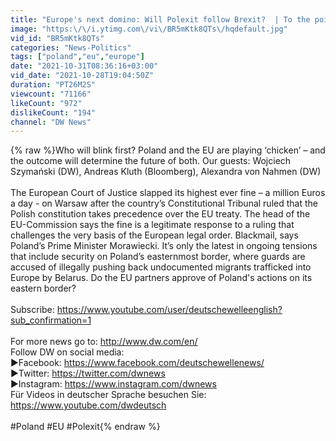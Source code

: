 ```yaml
---
title: "Europe's next domino: Will Polexit follow Brexit?  | To the point"
image: "https:\/\/i.ytimg.com\/vi\/BR5mKtk8QTs\/hqdefault.jpg"
vid_id: "BR5mKtk8QTs"
categories: "News-Politics"
tags: ["poland","eu","europe"]
date: "2021-10-31T08:36:16+03:00"
vid_date: "2021-10-28T19:04:50Z"
duration: "PT26M2S"
viewcount: "71166"
likeCount: "972"
dislikeCount: "194"
channel: "DW News"
---
```

{% raw %}Who will blink first? Poland and the EU are playing ‘chicken’ – and the outcome will determine the future of both. Our guests: Wojciech Szymański (DW), Andreas Kluth (Bloomberg), Alexandra von Nahmen (DW) <br /><br />The European Court of Justice slapped its highest ever fine – a million Euros a day - on Warsaw after the country’s Constitutional Tribunal ruled that the Polish constitution takes precedence over the EU treaty. The head of the EU-Commission says the fine is a legitimate response to a ruling that challenges the very basis of the European legal order. Blackmail, says Poland’s Prime Minister Morawiecki. It’s only the latest in ongoing tensions that include security on Poland’s easternmost border, where guards are accused of illegally pushing back undocumented migrants trafficked into Europe by Belarus. Do the EU partners approve of Poland's actions on its eastern border? <br /><br />Subscribe: <a rel="nofollow" target="blank" href="https://www.youtube.com/user/deutschewelleenglish?sub_confirmation=1">https://www.youtube.com/user/deutschewelleenglish?sub_confirmation=1</a><br /><br />For more news go to: <a rel="nofollow" target="blank" href="http://www.dw.com/en/">http://www.dw.com/en/</a><br />Follow DW on social media:<br />►Facebook: <a rel="nofollow" target="blank" href="https://www.facebook.com/deutschewellenews/">https://www.facebook.com/deutschewellenews/</a><br />►Twitter: <a rel="nofollow" target="blank" href="https://twitter.com/dwnews">https://twitter.com/dwnews</a><br />►Instagram: <a rel="nofollow" target="blank" href="https://www.instagram.com/dwnews">https://www.instagram.com/dwnews</a><br />Für Videos in deutscher Sprache besuchen Sie: <a rel="nofollow" target="blank" href="https://www.youtube.com/dwdeutsch">https://www.youtube.com/dwdeutsch</a><br /><br />#Poland #EU #Polexit{% endraw %}

